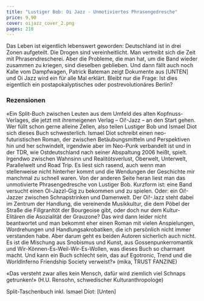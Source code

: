 ```yaml
---
title: "Lustiger Bob: Oi Jazz - Unmotiviertes Phrasengedresche"
price: 9,90
cover: oijazz_cover_2.png
pages: 210
---
```


Das Leben ist eigentlich lebenswert geworden: Deutschland ist in drei Zonen aufgeteilt. Die Drogen sind vereinheitlicht. Man vertreibt sich die Zeit mit Phrasendrescherei. Aber die Probleme, die man hat, um die Band wieder zusammen zu kriegen, sind dieselben geblieben. Und dann fällt auch noch Kalle vom Dampfwagen, Patrick Bateman zeigt Dokumente aus [UNTEN] und Oi Jazz wird ein für alle Mal erklärt. Bleibt nur die Frage: Ist dies eigentlich ein postapokalyptisches oder postrevolutionäres Berlin?

### Rezensionen

«Ein Split-Buch zwischen Leuten aus dem Umfeld des alten Kopfnuss-Verlages, die jetzt mit ihremeigenen Verlag – Oi!-Jazz – an den Start gehen. Wer füllt schon gerne alleine Zellen, also teilen Lustiger Bob und Ismael Diot sich dieses Buch schwesterlich. Ismael Diot schreibt einen neo-futuristischen Roman, der zwischen Betäubungsmitteln und Perspektiven hin und her schwindelt, irgendwie aber im Neo-Punk verbandelt ist und in der TDR, wie Ostdeutschland nach seiner Abspaltung 2006 heißt, spielt. Irgendwo zwischen Wahnsinn und Realitötsverlust, Oberwelt, Unterwelt, Parallelwelt und Road Trip. Es liest sich rasend, auch wenn man stellenweise nicht hinterher kommt und die Wendungen der Geschichte mir manchmal zu schnell waren. Von der anderen Seite heran liest man das unmotivierte Phrasengedresche von Lustiger Bob. Kurzform ist: eine Band versucht einen Ol-Jazzl-Gig zu bekommen und zu spielen. Oder: ein Oi!-Jazzer zwischen Schnapstrinken und Damenwelt. Der Oi!-.lazz steht dabei im Zentrum der Handlung, die vereinende Musikkultur, die dem Pöbel der Straße die Fillgranltöt der Bourgeoise gibt, oder doch nur dem Kultur-Elitären die Asozialität der Grauzone? Das wird dann leider nicht beantwortet und man bekommt eher einen Roman mit vielen Anspielungen, Wordrehungen und Handlungsakrobatiken, die ich persönlich nicht immer verstanden habe. Aber darum geht es beiden Autoren sicherlich auch nicht. Es ist die Mischung aus Snobismus und Kunst, aus Gossenpunkerromantik und Wir-Können-Es-Weil-Wir-Es-Wollen, was dieses Buch so charmant macht. Und kann ein Buch schlecht sein, das auf Egotronic, Trend und die Worldlnferno Friendship Society verweist?» (mika, TRUST FANZINE)

«Das versteht zwar alles kein Mensch, dafür wird ziemlich viel Schnaps getrunken!» (H.U. Rensohn, schwedischer Kulturanthropologe)

Split-Taschenbuch inkl. Ismael Díot: [Unten]
